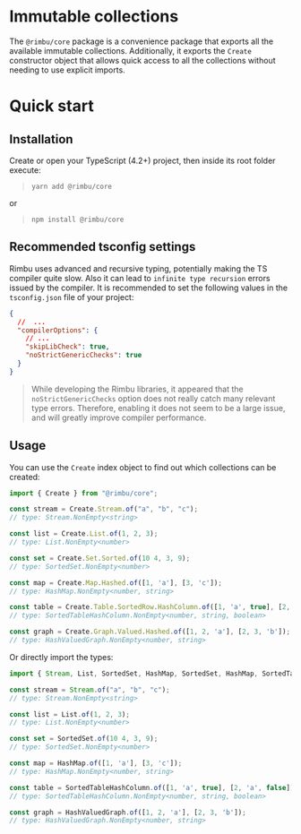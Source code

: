 # Immutable collections

The `@rimbu/core` package is a convenience package that exports all the available immutable collections. Additionally, it exports the `Create` constructor object that allows quick access to all the collections without needing to use explicit imports.

# Quick start

## Installation

Create or open your TypeScript (4.2+) project, then inside its root folder execute:

> `yarn add @rimbu/core`

or

> `npm install @rimbu/core`

## Recommended tsconfig settings

Rimbu uses advanced and recursive typing, potentially making the TS compiler quite slow. Also it can lead to `infinite type recursion` errors issued by the compiler. It is recommended to set the following values in the `tsconfig.json` file of your project:

```json
{
  //  ...
  "compilerOptions": {
    // ...
    "skipLibCheck": true,
    "noStrictGenericChecks": true
  }
}
```

> While developing the Rimbu libraries, it appeared that the `noStrictGenericChecks` option does not really catch many relevant type errors. Therefore, enabling it does not seem to be a large issue, and will greatly improve compiler performance.

## Usage

You can use the `Create` index object to find out which collections can be created:

```ts
import { Create } from "@rimbu/core";

const stream = Create.Stream.of("a", "b", "c");
// type: Stream.NonEmpty<string>

const list = Create.List.of(1, 2, 3);
// type: List.NonEmpty<number>

const set = Create.Set.Sorted.of(10 4, 3, 9);
// type: SortedSet.NonEmpty<number>

const map = Create.Map.Hashed.of([1, 'a'], [3, 'c']);
// type: HashMap.NonEmpty<number, string>

const table = Create.Table.SortedRow.HashColumn.of([1, 'a', true], [2, 'a', false]);
// type: SortedTableHashColumn.NonEmpty<number, string, boolean>

const graph = Create.Graph.Valued.Hashed.of([1, 2, 'a'], [2, 3, 'b']);
// type: HashValuedGraph.NonEmpty<number, string>
```

Or directly import the types:

```ts
import { Stream, List, SortedSet, HashMap, SortedSet, HashMap, SortedTableHashColumn, HashValuedGraph } from "@rimbu/core";

const stream = Stream.of("a", "b", "c");
// type: Stream.NonEmpty<string>

const list = List.of(1, 2, 3);
// type: List.NonEmpty<number>

const set = SortedSet.of(10 4, 3, 9);
// type: SortedSet.NonEmpty<number>

const map = HashMap.of([1, 'a'], [3, 'c']);
// type: HashMap.NonEmpty<number, string>

const table = SortedTableHashColumn.of([1, 'a', true], [2, 'a', false]);
// type: SortedTableHashColumn.NonEmpty<number, string, boolean>

const graph = HashValuedGraph.of([1, 2, 'a'], [2, 3, 'b']);
// type: HashValuedGraph.NonEmpty<number, string>
```
